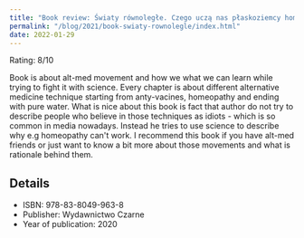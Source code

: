 ```yaml
---
title: "Book review: Światy równoległe. Czego uczą nas płaskoziemcy homeopaci i różdżkarze by Łukasz Lamża"
permalink: "/blog/2021/book-swiaty-rownolegle/index.html"
date: 2022-01-29
---
```


Rating: 8/10

Book is about alt-med movement and how we what we can learn while trying to fight it with science. Every chapter is about different alternative medicine technique starting from anty-vacines, homeopathy and ending with pure water. What is nice about this book is fact that author do not try to describe people who believe in those techniques as idiots - which is so common in media nowadays. Instead he tries to use science to describe why e.g homeopathy can't work. I recommend this book if you have alt-med friends or just want to know a bit more about those movements and what is rationale behind them.

## Details

- ISBN: 978-83-8049-963-8
- Publisher: Wydawnictwo Czarne
- Year of publication: 2020
